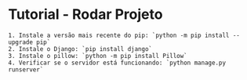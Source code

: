# Tutorial - Rodar Projeto

    1. Instale a versão mais recente do pip: `python -m pip install --upgrade pip`
    2. Instale o Django: `pip install django`
    3. Instale o pillow: `python -m pip install Pillow`
    4. Verificar se o servidor está funcionando: `python manage.py runserver`

